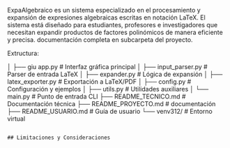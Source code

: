 ExpaAlgebraico es un sistema especializado en el procesamiento y expansión de expresiones algebraicas escritas en notación LaTeX. El sistema está diseñado para estudiantes, 
profesores e investigadores que necesitan expandir productos de factores polinómicos de manera eficiente y precisa.
documentación completa en subcarpeta del proyecto.

Extructura:

│   ├── giu app.py              # Interfaz gráfica principal
│   ├── input_parser.py         # Parser de entrada LaTeX
│   ├── expander.py             # Lógica de expansión
│   ├── latex_exporter.py       # Exportación a LaTeX/PDF
│   ├── config.py               # Configuración y ejemplos
│   ├── utils.py                # Utilidades auxiliares
│   └── main.py                 # Punto de entrada CLI
├── README_TECNICO.md           # Documentación técnica
├── README_PROYECTO.md          #  documentación
├── README_USUARIO.md           # Guía de usuario
└── venv312/                    # Entorno virtual
```

## Limitaciones y Consideraciones
